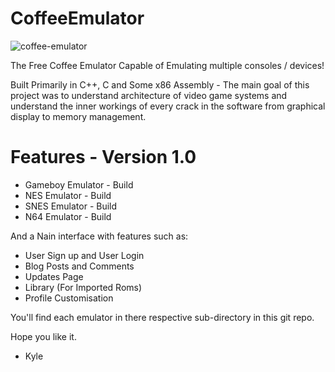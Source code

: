 # CoffeeEmulator

![coffee-emulator](https://github.com/user-attachments/assets/daa573d7-da29-4d81-ae54-1cdcba7c9bd7)

The Free Coffee Emulator Capable of Emulating multiple consoles / devices!

Built Primarily in C++, C and Some x86 Assembly - The main goal of this project
was to understand architecture of video game systems and understand the inner workings
of every crack in the software from graphical display to memory management.

# Features - Version 1.0
- Gameboy Emulator - Build
- NES Emulator - Build
- SNES Emulator - Build
- N64 Emulator - Build

And a Nain interface with features such as: 
- User Sign up and User Login
- Blog Posts and Comments
- Updates Page
- Library (For Imported Roms)
- Profile Customisation

You'll find each emulator in there respective sub-directory in this git repo.

Hope you like it.

- Kyle
